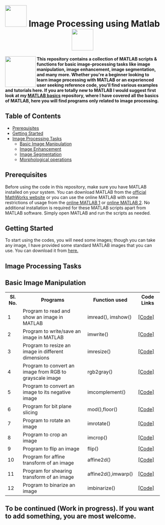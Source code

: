   <h1 align="center"> <img src="https://github.com/santoshpanda1995/Image-Processing-using-Matlab/blob/main/Images/giphy.gif" width="70px"> Image Processing using Matlab <img src="https://github.com/santoshpanda1995/Image-Processing-using-Matlab/blob/main/Images/giphy.gif" width="70px"> </h1>
<img align="left" src="https://github.com/santoshpanda1995/Image-Processing-using-Matlab/blob/main/Images/Lenna.png" width="100px">

**This repository contains a collection of MATLAB scripts & functions for basic image-processing tasks like image manipulation, image enhancement, image segmentation, and many more. Whether you're a beginner looking to learn image processing with MATLAB or an experienced user seeking reference code, you'll find various examples and tutorials here. If you are totally new to MATLAB I would suggest first look at my [MATLAB basics](https://github.com/santoshpanda1995/MATLAB-for-all) repository, where I have covered all the basics of MATLAB, here you will find programs only related to image processing.**
<br>
## Table of Contents

- [Prerequisites](#Prerequisites)
- [Getting Started](#getting-started)
- [Image Processing Tasks](#image-processing-tasks)
  * [Basic Image Manipulation](#basic-image-manipulation)
  * [Image Enhancement](#image-enhancement)
  * [Image Segmentation](#image-segmentation)
  * [Morphological operations](#morphological)

## Prerequisites
Before using the code in this repository, make sure you have MATLAB installed on your system. You can download MATLAB from the [official MathWorks website](https://www.mathworks.com/) or you can use the online MATLAB with some restrictions of usage from the [online MATLAB 1](https://matlab.mathworks.com/) or [online MATLAB 2](https://in.mathworks.com/products/matlab-online.html).
No additional installation is required for these MATLAB scripts apart from MATLAB software. Simply open MATLAB and run the scripts as needed.

## Getting Started
To start using the codes, you will need some images; though you can take any image, I have provided some standard MATLAB images that you can use. You can download it from [here.](https://github.com/santoshpanda1995/Image-Processing-using-Matlab/tree/main/Images)

## Image Processing Tasks
## Basic Image Manipulation


<!-- commented lines
<ol>
  <li> <a href="https://github.com/santoshpanda1995/Image-Processing-using-Matlab/blob/main/Basic-Manipulation/read-and-show.m">Program to read and show an image in MATLAB</a> </li>
  <li><a href="https://github.com/santoshpanda1995/Image-Processing-using-Matlab/blob/main/Basic-Manipulation/image-resize.m">Program to resize an image in different dimensions</a></li>
  <li><a href="https://github.com/santoshpanda1995/Image-Processing-using-Matlab/blob/main/Basic-Manipulation/rgb2gray.m">Program to convert an image from RGB to grayscale image</a></li>
  <li><a href="https://github.com/santoshpanda1995/Image-Processing-using-Matlab/blob/main/Basic-Manipulation/negative.m">Program to convert an image to its negative image</a></li>
</ol>
-->


<table>
  <tr>
    <th>Sl. No.</th>
    <th>Programs</th>
    <th>Function used</th>
    <th>Code Links</th>
  </tr>
  
  <tr>
    <td>1</td>
    <td>Program to read and show an image in MATLAB</td>
    <td>imread(), imshow()</td>
    <td><a href="https://github.com/santoshpanda1995/Image-Processing-using-Matlab/blob/main/Basic-Manipulation/read-and-show.m">[Code]</a></td>
  </tr>

  <tr>
    <td>2</td>
    <td>Program to write/save an image in MATLAB</td>
    <td>imwrite()</td>
    <td><a href="https://github.com/santoshpanda1995/Image-Processing-using-Matlab/blob/main/Basic-Manipulation/imagewrite.m">[Code]</a></td>
  </tr>
  
  <tr>
    <td>3</td>
    <td>Program to resize an image in different dimensions</td>
    <td>imresize()</td>
    <td><a href="https://github.com/santoshpanda1995/Image-Processing-using-Matlab/blob/main/Basic-Manipulation/image-resize.m">[Code]</a></td>
  </tr>
  
  <tr>
    <td>4</td>
    <td>Program to convert an image from RGB to grayscale image</td>
    <td>rgb2gray()</td>
    <td><a href="https://github.com/santoshpanda1995/Image-Processing-using-Matlab/blob/main/Basic-Manipulation/rgb2gray.m">[Code]</a></td>
  </tr>
  
   <tr>
    <td>5</td>
    <td>Program to convert an image to its negative image</td>
    <td>imcomplement()</td>
    <td><a href="https://github.com/santoshpanda1995/Image-Processing-using-Matlab/blob/main/Basic-Manipulation/negative.m">[Code]</a></td>
  </tr>

  <tr>
    <td>6</td>
    <td>Program for bit plane slicing</td>
    <td>mod(),floor()</td>
    <td><a href="https://github.com/santoshpanda1995/Image-Processing-using-Matlab/blob/main/Basic-Manipulation/bitplaneslicing.m">[Code]</a></td>
  </tr>

  <tr>
    <td>7</td>
    <td>Program to rotate an image</td>
    <td>imrotate()</td>
    <td><a href="https://github.com/santoshpanda1995/Image-Processing-using-Matlab/blob/main/Basic-Manipulation/rotateimage.m">[Code]</a></td>
  </tr>

  <tr>
    <td>8</td>
    <td>Program to crop an image</td>
    <td>imcrop()</td>
    <td><a href="https://github.com/santoshpanda1995/Image-Processing-using-Matlab/blob/main/Basic-Manipulation/image_crop.m">[Code]</a></td>
  </tr>

  <tr>
    <td>9</td>
    <td>Program to flip an image</td>
    <td>flip()</td>
    <td><a href="https://github.com/santoshpanda1995/Image-Processing-using-Matlab/blob/main/Basic-Manipulation/flip.m">[Code]</a></td>
  </tr>

  <tr>
    <td>10</td>
    <td>Program for affine transform of an image</td>
    <td>affine2d()</td>
    <td><a href="https://github.com/santoshpanda1995/Image-Processing-using-Matlab/blob/main/Basic-Manipulation/affine_transform.m">[Code]</a></td>
  </tr>

  <tr>
    <td>11</td>
    <td>Program for shearing transform of an image</td>
    <td>affine2d(),imwarp()</td>
    <td><a href="https://github.com/santoshpanda1995/Image-Processing-using-Matlab/blob/main/Basic-Manipulation/shearing_transform.m">[Code]</a></td>
  </tr>

  <tr>
    <td>12</td>
    <td>Program to binarize an image</td>
    <td>imbinarize()</td>
    <td><a href="https://github.com/santoshpanda1995/Image-Processing-using-Matlab/blob/main/Basic-Manipulation/binarize.m">[Code]</a></td>
  </tr>




  
</table>

## To be continued (Work in progress). If you want to add something, you are most welcome.

